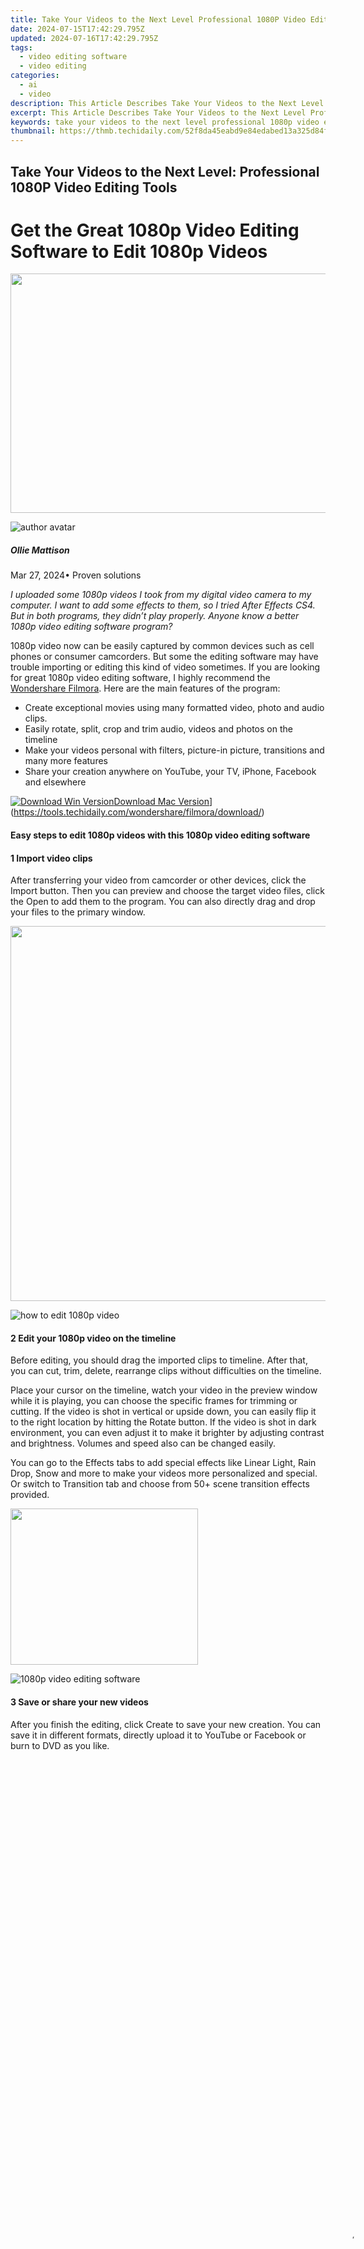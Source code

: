 ```yaml
---
title: Take Your Videos to the Next Level Professional 1080P Video Editing Tools for 2024
date: 2024-07-15T17:42:29.795Z
updated: 2024-07-16T17:42:29.795Z
tags: 
  - video editing software
  - video editing
categories: 
  - ai
  - video
description: This Article Describes Take Your Videos to the Next Level Professional 1080P Video Editing Tools for 2024
excerpt: This Article Describes Take Your Videos to the Next Level Professional 1080P Video Editing Tools for 2024
keywords: take your videos to the next level professional 1080p video editing tools,take your videos to the next level insider video editing tips and tricks,take your videos to the next level professional results guaranteed,take your videos to the next level 1080p video editing solutions,take your videos to the next level cool editing tricks and tips,take your videos to the next level top 1080p editing tools and software,take your home videos to the next level pro editing strategies
thumbnail: https://thmb.techidaily.com/52f8da45eabd9e84edabed13a325d84ff2b39dca8fb87ff4960ee8bff73c07e4.jpg
---
```


## Take Your Videos to the Next Level: Professional 1080P Video Editing Tools

# Get the Great 1080p Video Editing Software to Edit 1080p Videos

<!-- affiliate ads begin -->
<a href="https://ship7com.pxf.io/c/5597632/1509856/17634" target="_top" id="1509856"><img src="//a.impactradius-go.com/display-ad/17634-1509856" border="0" alt="" width="730" height="383"/></a>
<!-- affiliate ads end -->
![author avatar](https://images.wondershare.com/filmora/article-images/ollie-mattison.jpg)

##### Ollie Mattison

 Mar 27, 2024• Proven solutions

_I uploaded some 1080p videos I took from my digital video camera to my computer. I want to add some effects to them, so I tried  After Effects CS4\. But in both programs, they didn’t play properly. Anyone know a better 1080p video editing software program?_

1080p video now can be easily captured by common devices such as cell phones or consumer camcorders. But some the editing software may have trouble importing or editing this kind of video sometimes. If you are looking for great 1080p video editing software, I highly recommend the [Wondershare Filmora](https://tools.techidaily.com/wondershare/filmora/download/). Here are the main features of the program:

* Create exceptional movies using many formatted video, photo and audio clips.
* Easily rotate, split, crop and trim audio, videos and photos on the timeline
* Make your videos personal with filters, picture-in picture, transitions and many more features
* Share your creation anywhere on YouTube, your TV, iPhone, Facebook and elsewhere

[![Download Win Version](https://images.wondershare.com/filmora/guide/download-btn-win.jpg)](https://tools.techidaily.com/wondershare/filmora/download/)[Download Mac Version](https://images.wondershare.com/filmora/guide/download-btn-mac.jpg)](https://tools.techidaily.com/wondershare/filmora/download/)

#### Easy steps to edit 1080p videos with this 1080p video editing software

#### 1 Import video clips

After transferring your video from camcorder or other devices, click the Import button. Then you can preview and choose the target video files, click the Open to add them to the program. You can also directly drag and drop your files to the primary window.

<!-- affiliate ads begin -->
<a href="https://appsumo.8odi.net/c/5597632/2082529/7443" target="_top" id="2082529"><img src="//a.impactradius-go.com/display-ad/7443-2082529" border="0" alt="" width="1200" height="600"/></a><img height="0" width="0" src="https://appsumo.8odi.net/i/5597632/2082529/7443" style="position:absolute;visibility:hidden;" border="0" />
<!-- affiliate ads end -->
![how to edit 1080p video](https://images.wondershare.com/images/multimedia/video-editor/video-editor-main-interface.jpg)

#### 2 Edit your 1080p video on the timeline

Before editing, you should drag the imported clips to timeline. After that, you can cut, trim, delete, rearrange clips without difficulties on the timeline.

Place your cursor on the timeline, watch your video in the preview window while it is playing, you can choose the specific frames for trimming or cutting. If the video is shot in vertical or upside down, you can easily flip it to the right location by hitting the Rotate button. If the video is shot in dark environment, you can even adjust it to make it brighter by adjusting contrast and brightness. Volumes and speed also can be changed easily.

You can go to the Effects tabs to add special effects like Linear Light, Rain Drop, Snow and more to make your videos more personalized and special. Or switch to Transition tab and choose from 50+ scene transition effects provided.

<!-- affiliate ads begin -->
<a href="https://godlikehost.sjv.io/c/5597632/1920047/21774" target="_top" id="1920047"><img src="//a.impactradius-go.com/display-ad/21774-1920047" border="0" alt="" width="300" height="250"/></a><img height="0" width="0" src="https://imp.pxf.io/i/5597632/1920047/21774" style="position:absolute;visibility:hidden;" border="0" />
<!-- affiliate ads end -->
![1080p video editing software](https://images.wondershare.com/images/multimedia/video-editor/video-editor-title-effect-intro.jpg)

#### 3 Save or share your new videos

After you finish the editing, click Create to save your new creation. You can save it in different formats, directly upload it to YouTube or Facebook or burn to DVD as you like.

<!-- affiliate ads begin -->
<span id="1793213">
					<video width="1080" height="1620" style="cursor:pointer"
           poster="//a.impactradius-go.com/display-clicktoplayimage/1793213.jpeg"
           onclick="if(!this.playClicked){this.play();this.setAttribute('controls',true);this.playClicked=true;}">
	   <source src="//a.impactradius-go.com/display-ad/19135-1793213">
	   <img src="//a.impactradius-go.com/display-clicktoplayimage/1793213.jpeg" style="border: none; height: 100%; width: 100%; object-fit: contain">
	</video>
	<div style="width:1080px;text-align:center"><a href="javascript:window.open(decodeURIComponent('https%3A%2F%2Ftinyland.pxf.io%2Fc%2F5597632%2F1793213%2F19135'), '_blank');void(0);">Click here</a></div>
</span>
<img height="0" width="0" src="https://imp.pxf.io/i/5597632/1793213/19135" style="position:absolute;visibility:hidden;" border="0" />
<!-- affiliate ads end -->
![1080p video editing](https://images.wondershare.com/images/multimedia/video-editor/video-editor-output.jpg)

<!-- affiliate ads begin -->
<a href="https://turbotech.pxf.io/c/5597632/1450763/17212" target="_top" id="1450763"><img src="//a.impactradius-go.com/display-ad/17212-1450763" border="0" alt="" width="2560" height="1440"/></a><img height="0" width="0" src="https://imp.pxf.io/i/5597632/1450763/17212" style="position:absolute;visibility:hidden;" border="0" />
<!-- affiliate ads end -->
[![Download Win Version](https://images.wondershare.com/filmora/guide/download-btn-win.jpg)](https://tools.techidaily.com/wondershare/filmora/download/)[Download Mac Version](https://images.wondershare.com/filmora/guide/download-btn-mac.jpg)](https://tools.techidaily.com/wondershare/filmora/download/)

<!-- affiliate ads begin -->
<a href="https://shop.copernic.com/order/checkout.php?PRODS=41033095&QTY=1&AFFILIATE=108875&CART=1"><img src="https://secure.2checkout.com/images/merchant/8d30aa96e72440759f74bd2306c1fa3d/Copernic-2023-Affiliate-728x90-Advanced-3YR.png" border="0"></a>
<!-- affiliate ads end -->
![author avatar](https://images.wondershare.com/filmora/article-images/ollie-mattison.jpg)

Ollie Mattison

Ollie Mattison is a writer and a lover of all things video.

Follow @Ollie Mattison



<ins class="adsbygoogle"
      style="display:block"
      data-ad-client="ca-pub-7571918770474297"
      data-ad-slot="8358498916"
      data-ad-format="auto"
      data-full-width-responsive="true"></ins>
<span class="atpl-alsoreadstyle">Also read:</span>
<div><ul>
<li><a href="https://facebook-record-videos.techidaily.com/new-2024-approved-differentiate-yourself-with-these-critical-yt-shorts-hacks/"><u>[New] 2024 Approved  Differentiate Yourself with These Critical YT Shorts Hacks</u></a></li>
<li><a href="https://extra-support.techidaily.com/new-iphone-burst-mode-capturing-rapid-shots/"><u>[New] IPhone Burst Mode  Capturing Rapid Shots</u></a></li>
<li><a href="https://some-approaches.techidaily.com/new-swing-mastery-kit/"><u>[New] Swing Mastery Kit</u></a></li>
<li><a href="https://facebook-video-content.techidaily.com/updated-2024-approved-elevating-ad-engagement-through-three-principle-copy-structures/"><u>[Updated] 2024 Approved  Elevating Ad Engagement Through Three Principle Copy Structures</u></a></li>
<li><a href="https://some-techniques.techidaily.com/updated-exploring-the-field-gear-vs-lgcam-comparison/"><u>[Updated] Exploring the Field  Gear vs LGCam Comparison</u></a></li>
<li><a href="https://on-screen-recording.techidaily.com/updated-the-detailed-breakdown-of-fbm-transcription-techniques-for-2024/"><u>[Updated] The Detailed Breakdown of FBM Transcription Techniques for 2024</u></a></li>
<li><a href="https://extra-approaches.techidaily.com/2024-approved-most-popular-oculus-rift-experiences-for-gamers/"><u>2024 Approved  Most Popular Oculus Rift Experiences for Gamers</u></a></li>
<li><a href="https://extra-skills.techidaily.com/2024-approved-redesigning-the-perception-of-sony-s3700-review/"><u>2024 Approved  Redesigning the Perception of Sony S3700 Review</u></a></li>
<li><a href="https://blog-min.techidaily.com/4-ways-to-transfer-music-from-samsung-galaxy-z-fold-5-to-iphone-drfone-by-drfone-transfer-from-android-transfer-from-android/"><u>4 Ways to Transfer Music from Samsung Galaxy Z Fold 5 to iPhone | Dr.fone</u></a></li>
<li><a href="https://smart-video-creator.techidaily.com/accelerate-your-footage-creating-time-lapses-in-final-cut-pro-for-2024/"><u>Accelerate Your Footage Creating Time Lapses in Final Cut Pro for 2024</u></a></li>
<li><a href="https://facebook.techidaily.com/anticipated-facebook-features-emphasizing-stories-with-reels-and-rooms/"><u>Anticipated Facebook Features: Emphasizing Stories with Reels & Rooms</u></a></li>
<li><a href="https://howto.techidaily.com/app-wont-open-on-your-honor-magic-v2-here-are-all-fixes-drfone-by-drfone-fix-android-problems-fix-android-problems/"><u>App Wont Open on Your Honor Magic V2? Here Are All Fixes | Dr.fone</u></a></li>
<li><a href="https://phone-solutions.techidaily.com/factory-reset-iphone-13-pro-max-drfone-by-drfone-ios-system-repair-ios-system-repair/"><u>Factory Reset iPhone 13 Pro Max | Dr.fone</u></a></li>
<li><a href="https://location-social.techidaily.com/how-to-change-location-on-tiktok-to-see-more-content-on-your-nokia-c22-drfone-by-drfone-virtual-android/"><u>How to Change Location on TikTok to See More Content On your Nokia C22 | Dr.fone</u></a></li>
<li><a href="https://howto.techidaily.com/how-to-fix-unresponsive-phone-touchscreen-of-oneplus-nord-ce-3-5g-drfone-by-drfone-fix-android-problems-fix-android-problems/"><u>How To Fix Unresponsive Phone Touchscreen Of OnePlus Nord CE 3 5G | Dr.fone</u></a></li>
<li><a href="https://fix-guide.techidaily.com/in-2024-4-feasible-ways-to-fake-location-on-facebook-for-your-xiaomi-redmi-note-13-proplus-5g-drfone-by-drfone-virtual-android/"><u>In 2024, 4 Feasible Ways to Fake Location on Facebook For your Xiaomi Redmi Note 13 Pro+ 5G | Dr.fone</u></a></li>
<li><a href="https://youtube-video-recordings.techidaily.com/in-2024-direct-download-of-youtube-content/"><u>In 2024, Direct Download of YouTube Content</u></a></li>
<li><a href="https://android-location-track.techidaily.com/in-2024-how-do-i-stop-someone-from-tracking-my-nokia-g22-drfone-by-drfone-virtual-android/"><u>In 2024, How Do I Stop Someone From Tracking My Nokia G22? | Dr.fone</u></a></li>
<li><a href="https://facebook-video-recording.techidaily.com/in-2024-rights-overload-immediate-content-scrapping/"><u>In 2024, Rights Overload  Immediate Content Scrapping</u></a></li>
<li><a href="https://sound-optimizing.techidaily.com/in-2024-the-best-digital-voice-alteration-applications-of-the-future/"><u>In 2024, The Best Digital Voice Alteration Applications of the Future</u></a></li>
<li><a href="https://android-frp.techidaily.com/is-gsm-flasher-adb-legit-full-review-to-bypass-your-oneplus-ace-3frp-lock-by-drfone-android/"><u>Is GSM Flasher ADB Legit? Full Review To Bypass Your OnePlus Ace 3FRP Lock</u></a></li>
<li><a href="https://youtube-clips.techidaily.com/networking-with-influencers-partnerships-for-viral-video-potential/"><u>Networking with Influencers  Partnerships for Viral Video Potential</u></a></li>
<li><a href="https://ai-video-editing.techidaily.com/new-have-you-ever-used-an-adjustment-layer-in-photoshop-read-this-article-to-find-out-how-to-add-resize-change-and-use-an-adjustment-layer-in-photoshop-effi/"><u>New Have You Ever Used an Adjustment Layer in Photoshop? Read This Article to Find Out How to Add, Resize, Change, and Use an Adjustment Layer in Photoshop Efficiently</u></a></li>
<li><a href="https://tiktok-videos.techidaily.com/pacing-perfection-controlling-frame-rates-on-snapchat/"><u>Pacing Perfection  Controlling Frame Rates on Snapchat</u></a></li>
<li><a href="https://video-ai-editor.techidaily.com/solved-how-to-blur-video-online-for-free/"><u>Solved How to Blur Video Online for Free</u></a></li>
<li><a href="https://video-ai-editor.techidaily.com/the-cream-of-the-crop-top-iphone-apps-reviewed-for-2024/"><u>The Cream of the Crop Top iPhone Apps , Reviewed for 2024</u></a></li>
<li><a href="https://some-guidance.techidaily.com/the-essential-tutorial-for-stunning-hdr-portraits-for-2024/"><u>The Essential Tutorial for Stunning HDR Portraits for 2024</u></a></li>
<li><a href="https://video-ai-editor.techidaily.com/top-10plus-best-free-online-video-editors-for-video-editing-online/"><u>Top 10+ Best Free Online Video Editors for Video Editing Online</u></a></li>
<li><a href="https://video-ai-editor.techidaily.com/top-20-adobe-premiere-titleintro-templates-free-download/"><u>Top 20 Adobe Premiere Title/Intro Templates Free Download</u></a></li>
<li><a href="https://video-ai-editor.techidaily.com/transform-your-videos-the-best-iphone-editing-apps/"><u>Transform Your Videos The Best iPhone Editing Apps</u></a></li>
<li><a href="https://video-ai-editor.techidaily.com/unleash-your-creativity-the-best-free-and-paid-android-video-editors-for-2024/"><u>Unleash Your Creativity The Best Free and Paid Android Video Editors for 2024</u></a></li>
<li><a href="https://video-ai-editor.techidaily.com/updated-2024-approved-capture-your-best-self-10-top-rated-webcam-software-for-windows-10/"><u>Updated 2024 Approved Capture Your Best Self 10 Top-Rated Webcam Software for Windows 10</u></a></li>
<li><a href="https://video-ai-editor.techidaily.com/updated-2024-approved-discover-the-perfect-video-editor-minitool-movie-maker-review-and-alternatives/"><u>Updated 2024 Approved Discover the Perfect Video Editor Minitool Movie Maker Review and Alternatives</u></a></li>
<li><a href="https://video-ai-editor.techidaily.com/updated-2024-approved-free-filmora-without-the-risks-a-step-by-step-guide/"><u>Updated 2024 Approved Free Filmora Without the Risks A Step-by-Step Guide</u></a></li>
<li><a href="https://video-ai-editor.techidaily.com/updated-2024-approved-from-capture-to-edit-the-top-10-vlog-editor-apps-for-ios-and-android/"><u>Updated 2024 Approved From Capture to Edit The Top 10 Vlog Editor Apps for iOS and Android</u></a></li>
<li><a href="https://video-ai-editor.techidaily.com/updated-2024-approved-get-radiant-skin-in-fcpx-no-plugins-required/"><u>Updated 2024 Approved Get Radiant Skin in FCPX No Plugins Required</u></a></li>
<li><a href="https://video-ai-editor.techidaily.com/updated-2024-approved-mastering-canon-camcorder-video-editing-software-techniques-and-more/"><u>Updated 2024 Approved Mastering Canon Camcorder Video Editing Software, Techniques, and More</u></a></li>
<li><a href="https://video-ai-editor.techidaily.com/updated-2024-approved-shaky-videos-be-gone-10-free-online-stabilizers-to-try/"><u>Updated 2024 Approved Shaky Videos Be Gone! 10 Free Online Stabilizers to Try</u></a></li>
<li><a href="https://sound-tweaking.techidaily.com/updated-2024-approved-strategies-for-crafting-a-smoothly-fading-sound-output/"><u>Updated 2024 Approved Strategies for Crafting a Smoothly Fading Sound Output</u></a></li>
<li><a href="https://video-ai-editor.techidaily.com/updated-2024-approved-the-ultimate-list-of-free-video-editing-software-for-gamers/"><u>Updated 2024 Approved The Ultimate List of Free Video Editing Software for Gamers</u></a></li>
<li><a href="https://video-ai-editor.techidaily.com/updated-2024-approved-unleash-the-power-of-time-lapse-a-step-by-step-tutorial-for-video-creators/"><u>Updated 2024 Approved Unleash the Power of Time Lapse A Step-by-Step Tutorial for Video Creators</u></a></li>
<li><a href="https://video-ai-editor.techidaily.com/updated-2024-approved-unlock-fcpx-efficiency-40-must-know-keyboard-shortcuts/"><u>Updated 2024 Approved Unlock FCPX Efficiency 40 Must-Know Keyboard Shortcuts</u></a></li>
<li><a href="https://video-ai-editor.techidaily.com/updated-avi-file-cutting-made-easy-the-ultimate-tutorial/"><u>Updated AVI File Cutting Made Easy The Ultimate Tutorial</u></a></li>
<li><a href="https://video-ai-editor.techidaily.com/updated-best-adobe-premiere-elements-replacements-for-video-editing-for-2024/"><u>Updated Best Adobe Premiere Elements Replacements for Video Editing for 2024</u></a></li>
<li><a href="https://video-ai-editor.techidaily.com/updated-easily-cut-large-videos-faster-on-mac/"><u>Updated Easily Cut Large Videos Faster on Mac</u></a></li>
<li><a href="https://video-ai-editor.techidaily.com/updated-effortless-vlc-trimming-on-mac-maintain-original-video-quality/"><u>Updated Effortless VLC Trimming on Mac Maintain Original Video Quality</u></a></li>
<li><a href="https://video-ai-editor.techidaily.com/updated-elevate-your-invitations-top-video-creation-apps-for-mobile-devices-for-2024/"><u>Updated Elevate Your Invitations Top Video Creation Apps for Mobile Devices for 2024</u></a></li>
<li><a href="https://video-ai-editor.techidaily.com/updated-elevate-your-video-experience-best-quality-enhancement-software-for-2024/"><u>Updated Elevate Your Video Experience Best Quality Enhancement Software for 2024</u></a></li>
<li><a href="https://video-ai-editor.techidaily.com/updated-free-video-editing-essentials-top-5-splitter-tools-for-2024/"><u>Updated Free Video Editing Essentials Top 5 Splitter Tools for 2024</u></a></li>
<li><a href="https://video-ai-editor.techidaily.com/updated-from-avi-to-mp4-how-to-cast-any-video-file-to-chromecast/"><u>Updated From AVI to MP4 How to Cast Any Video File to Chromecast</u></a></li>
<li><a href="https://video-ai-editor.techidaily.com/updated-how-to-create-a-movie-in-minutes-a-quick-start-guide-for-2024/"><u>Updated How to Create a Movie in Minutes A Quick Start Guide for 2024</u></a></li>
<li><a href="https://video-ai-editor.techidaily.com/updated-how-to-produce-a-professional-looking-video-from-photos-and-music/"><u>Updated How to Produce a Professional-Looking Video From Photos and Music</u></a></li>
<li><a href="https://video-ai-editor.techidaily.com/updated-imovie-alternatives-top-free-options-for-video-editing-for-2024/"><u>Updated IMovie Alternatives Top Free Options for Video Editing for 2024</u></a></li>
<li><a href="https://video-ai-editor.techidaily.com/updated-in-2024-design-a-new-you-best-free-online-face-generation-software/"><u>Updated In 2024, Design a New You Best Free Online Face Generation Software</u></a></li>
<li><a href="https://video-ai-editor.techidaily.com/updated-in-2024-education-perks-get-final-cut-pro-at-a-fraction-of-the-cost/"><u>Updated In 2024, Education Perks Get Final Cut Pro at a Fraction of the Cost</u></a></li>
</ul></div>
